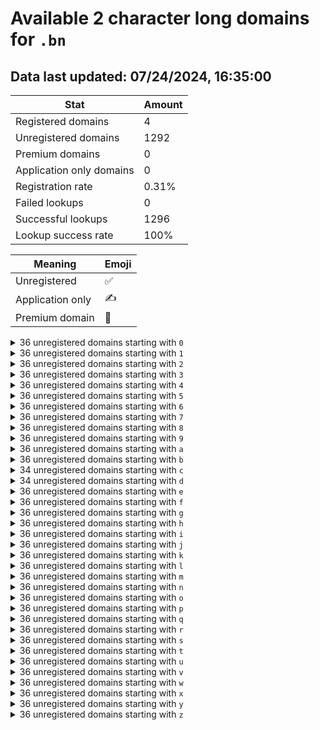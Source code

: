 # Available 2 character long domains for `.bn`

## Data last updated: 07/24/2024, 16:35:00

|Stat|Amount|
|--|--|
|Registered domains|4|
|Unregistered domains|1292|
|Premium domains|0|
|Application only domains|0|
|Registration rate|0.31%|
|Failed lookups|0|
|Successful lookups|1296|
|Lookup success rate|100%|


|Meaning|Emoji|
|--|--|
|Unregistered|:white_check_mark:|
|Application only|:writing_hand:|
|Premium domain|:gem:|

<details>
<summary>36 unregistered domains starting with <bold><code>0</code></bold></summary>

|Type|Domain|
|--|--|
|:white_check_mark:|`00.bn`|
|:white_check_mark:|`01.bn`|
|:white_check_mark:|`02.bn`|
|:white_check_mark:|`03.bn`|
|:white_check_mark:|`04.bn`|
|:white_check_mark:|`05.bn`|
|:white_check_mark:|`06.bn`|
|:white_check_mark:|`07.bn`|
|:white_check_mark:|`08.bn`|
|:white_check_mark:|`09.bn`|
|:white_check_mark:|`0a.bn`|
|:white_check_mark:|`0b.bn`|
|:white_check_mark:|`0c.bn`|
|:white_check_mark:|`0d.bn`|
|:white_check_mark:|`0e.bn`|
|:white_check_mark:|`0f.bn`|
|:white_check_mark:|`0g.bn`|
|:white_check_mark:|`0h.bn`|
|:white_check_mark:|`0i.bn`|
|:white_check_mark:|`0j.bn`|
|:white_check_mark:|`0k.bn`|
|:white_check_mark:|`0l.bn`|
|:white_check_mark:|`0m.bn`|
|:white_check_mark:|`0n.bn`|
|:white_check_mark:|`0o.bn`|
|:white_check_mark:|`0p.bn`|
|:white_check_mark:|`0q.bn`|
|:white_check_mark:|`0r.bn`|
|:white_check_mark:|`0s.bn`|
|:white_check_mark:|`0t.bn`|
|:white_check_mark:|`0u.bn`|
|:white_check_mark:|`0v.bn`|
|:white_check_mark:|`0w.bn`|
|:white_check_mark:|`0x.bn`|
|:white_check_mark:|`0y.bn`|
|:white_check_mark:|`0z.bn`|
</details>
<details>
<summary>36 unregistered domains starting with <bold><code>1</code></bold></summary>

|Type|Domain|
|--|--|
|:white_check_mark:|`10.bn`|
|:white_check_mark:|`11.bn`|
|:white_check_mark:|`12.bn`|
|:white_check_mark:|`13.bn`|
|:white_check_mark:|`14.bn`|
|:white_check_mark:|`15.bn`|
|:white_check_mark:|`16.bn`|
|:white_check_mark:|`17.bn`|
|:white_check_mark:|`18.bn`|
|:white_check_mark:|`19.bn`|
|:white_check_mark:|`1a.bn`|
|:white_check_mark:|`1b.bn`|
|:white_check_mark:|`1c.bn`|
|:white_check_mark:|`1d.bn`|
|:white_check_mark:|`1e.bn`|
|:white_check_mark:|`1f.bn`|
|:white_check_mark:|`1g.bn`|
|:white_check_mark:|`1h.bn`|
|:white_check_mark:|`1i.bn`|
|:white_check_mark:|`1j.bn`|
|:white_check_mark:|`1k.bn`|
|:white_check_mark:|`1l.bn`|
|:white_check_mark:|`1m.bn`|
|:white_check_mark:|`1n.bn`|
|:white_check_mark:|`1o.bn`|
|:white_check_mark:|`1p.bn`|
|:white_check_mark:|`1q.bn`|
|:white_check_mark:|`1r.bn`|
|:white_check_mark:|`1s.bn`|
|:white_check_mark:|`1t.bn`|
|:white_check_mark:|`1u.bn`|
|:white_check_mark:|`1v.bn`|
|:white_check_mark:|`1w.bn`|
|:white_check_mark:|`1x.bn`|
|:white_check_mark:|`1y.bn`|
|:white_check_mark:|`1z.bn`|
</details>
<details>
<summary>36 unregistered domains starting with <bold><code>2</code></bold></summary>

|Type|Domain|
|--|--|
|:white_check_mark:|`20.bn`|
|:white_check_mark:|`21.bn`|
|:white_check_mark:|`22.bn`|
|:white_check_mark:|`23.bn`|
|:white_check_mark:|`24.bn`|
|:white_check_mark:|`25.bn`|
|:white_check_mark:|`26.bn`|
|:white_check_mark:|`27.bn`|
|:white_check_mark:|`28.bn`|
|:white_check_mark:|`29.bn`|
|:white_check_mark:|`2a.bn`|
|:white_check_mark:|`2b.bn`|
|:white_check_mark:|`2c.bn`|
|:white_check_mark:|`2d.bn`|
|:white_check_mark:|`2e.bn`|
|:white_check_mark:|`2f.bn`|
|:white_check_mark:|`2g.bn`|
|:white_check_mark:|`2h.bn`|
|:white_check_mark:|`2i.bn`|
|:white_check_mark:|`2j.bn`|
|:white_check_mark:|`2k.bn`|
|:white_check_mark:|`2l.bn`|
|:white_check_mark:|`2m.bn`|
|:white_check_mark:|`2n.bn`|
|:white_check_mark:|`2o.bn`|
|:white_check_mark:|`2p.bn`|
|:white_check_mark:|`2q.bn`|
|:white_check_mark:|`2r.bn`|
|:white_check_mark:|`2s.bn`|
|:white_check_mark:|`2t.bn`|
|:white_check_mark:|`2u.bn`|
|:white_check_mark:|`2v.bn`|
|:white_check_mark:|`2w.bn`|
|:white_check_mark:|`2x.bn`|
|:white_check_mark:|`2y.bn`|
|:white_check_mark:|`2z.bn`|
</details>
<details>
<summary>36 unregistered domains starting with <bold><code>3</code></bold></summary>

|Type|Domain|
|--|--|
|:white_check_mark:|`30.bn`|
|:white_check_mark:|`31.bn`|
|:white_check_mark:|`32.bn`|
|:white_check_mark:|`33.bn`|
|:white_check_mark:|`34.bn`|
|:white_check_mark:|`35.bn`|
|:white_check_mark:|`36.bn`|
|:white_check_mark:|`37.bn`|
|:white_check_mark:|`38.bn`|
|:white_check_mark:|`39.bn`|
|:white_check_mark:|`3a.bn`|
|:white_check_mark:|`3b.bn`|
|:white_check_mark:|`3c.bn`|
|:white_check_mark:|`3d.bn`|
|:white_check_mark:|`3e.bn`|
|:white_check_mark:|`3f.bn`|
|:white_check_mark:|`3g.bn`|
|:white_check_mark:|`3h.bn`|
|:white_check_mark:|`3i.bn`|
|:white_check_mark:|`3j.bn`|
|:white_check_mark:|`3k.bn`|
|:white_check_mark:|`3l.bn`|
|:white_check_mark:|`3m.bn`|
|:white_check_mark:|`3n.bn`|
|:white_check_mark:|`3o.bn`|
|:white_check_mark:|`3p.bn`|
|:white_check_mark:|`3q.bn`|
|:white_check_mark:|`3r.bn`|
|:white_check_mark:|`3s.bn`|
|:white_check_mark:|`3t.bn`|
|:white_check_mark:|`3u.bn`|
|:white_check_mark:|`3v.bn`|
|:white_check_mark:|`3w.bn`|
|:white_check_mark:|`3x.bn`|
|:white_check_mark:|`3y.bn`|
|:white_check_mark:|`3z.bn`|
</details>
<details>
<summary>36 unregistered domains starting with <bold><code>4</code></bold></summary>

|Type|Domain|
|--|--|
|:white_check_mark:|`40.bn`|
|:white_check_mark:|`41.bn`|
|:white_check_mark:|`42.bn`|
|:white_check_mark:|`43.bn`|
|:white_check_mark:|`44.bn`|
|:white_check_mark:|`45.bn`|
|:white_check_mark:|`46.bn`|
|:white_check_mark:|`47.bn`|
|:white_check_mark:|`48.bn`|
|:white_check_mark:|`49.bn`|
|:white_check_mark:|`4a.bn`|
|:white_check_mark:|`4b.bn`|
|:white_check_mark:|`4c.bn`|
|:white_check_mark:|`4d.bn`|
|:white_check_mark:|`4e.bn`|
|:white_check_mark:|`4f.bn`|
|:white_check_mark:|`4g.bn`|
|:white_check_mark:|`4h.bn`|
|:white_check_mark:|`4i.bn`|
|:white_check_mark:|`4j.bn`|
|:white_check_mark:|`4k.bn`|
|:white_check_mark:|`4l.bn`|
|:white_check_mark:|`4m.bn`|
|:white_check_mark:|`4n.bn`|
|:white_check_mark:|`4o.bn`|
|:white_check_mark:|`4p.bn`|
|:white_check_mark:|`4q.bn`|
|:white_check_mark:|`4r.bn`|
|:white_check_mark:|`4s.bn`|
|:white_check_mark:|`4t.bn`|
|:white_check_mark:|`4u.bn`|
|:white_check_mark:|`4v.bn`|
|:white_check_mark:|`4w.bn`|
|:white_check_mark:|`4x.bn`|
|:white_check_mark:|`4y.bn`|
|:white_check_mark:|`4z.bn`|
</details>
<details>
<summary>36 unregistered domains starting with <bold><code>5</code></bold></summary>

|Type|Domain|
|--|--|
|:white_check_mark:|`50.bn`|
|:white_check_mark:|`51.bn`|
|:white_check_mark:|`52.bn`|
|:white_check_mark:|`53.bn`|
|:white_check_mark:|`54.bn`|
|:white_check_mark:|`55.bn`|
|:white_check_mark:|`56.bn`|
|:white_check_mark:|`57.bn`|
|:white_check_mark:|`58.bn`|
|:white_check_mark:|`59.bn`|
|:white_check_mark:|`5a.bn`|
|:white_check_mark:|`5b.bn`|
|:white_check_mark:|`5c.bn`|
|:white_check_mark:|`5d.bn`|
|:white_check_mark:|`5e.bn`|
|:white_check_mark:|`5f.bn`|
|:white_check_mark:|`5g.bn`|
|:white_check_mark:|`5h.bn`|
|:white_check_mark:|`5i.bn`|
|:white_check_mark:|`5j.bn`|
|:white_check_mark:|`5k.bn`|
|:white_check_mark:|`5l.bn`|
|:white_check_mark:|`5m.bn`|
|:white_check_mark:|`5n.bn`|
|:white_check_mark:|`5o.bn`|
|:white_check_mark:|`5p.bn`|
|:white_check_mark:|`5q.bn`|
|:white_check_mark:|`5r.bn`|
|:white_check_mark:|`5s.bn`|
|:white_check_mark:|`5t.bn`|
|:white_check_mark:|`5u.bn`|
|:white_check_mark:|`5v.bn`|
|:white_check_mark:|`5w.bn`|
|:white_check_mark:|`5x.bn`|
|:white_check_mark:|`5y.bn`|
|:white_check_mark:|`5z.bn`|
</details>
<details>
<summary>36 unregistered domains starting with <bold><code>6</code></bold></summary>

|Type|Domain|
|--|--|
|:white_check_mark:|`60.bn`|
|:white_check_mark:|`61.bn`|
|:white_check_mark:|`62.bn`|
|:white_check_mark:|`63.bn`|
|:white_check_mark:|`64.bn`|
|:white_check_mark:|`65.bn`|
|:white_check_mark:|`66.bn`|
|:white_check_mark:|`67.bn`|
|:white_check_mark:|`68.bn`|
|:white_check_mark:|`69.bn`|
|:white_check_mark:|`6a.bn`|
|:white_check_mark:|`6b.bn`|
|:white_check_mark:|`6c.bn`|
|:white_check_mark:|`6d.bn`|
|:white_check_mark:|`6e.bn`|
|:white_check_mark:|`6f.bn`|
|:white_check_mark:|`6g.bn`|
|:white_check_mark:|`6h.bn`|
|:white_check_mark:|`6i.bn`|
|:white_check_mark:|`6j.bn`|
|:white_check_mark:|`6k.bn`|
|:white_check_mark:|`6l.bn`|
|:white_check_mark:|`6m.bn`|
|:white_check_mark:|`6n.bn`|
|:white_check_mark:|`6o.bn`|
|:white_check_mark:|`6p.bn`|
|:white_check_mark:|`6q.bn`|
|:white_check_mark:|`6r.bn`|
|:white_check_mark:|`6s.bn`|
|:white_check_mark:|`6t.bn`|
|:white_check_mark:|`6u.bn`|
|:white_check_mark:|`6v.bn`|
|:white_check_mark:|`6w.bn`|
|:white_check_mark:|`6x.bn`|
|:white_check_mark:|`6y.bn`|
|:white_check_mark:|`6z.bn`|
</details>
<details>
<summary>36 unregistered domains starting with <bold><code>7</code></bold></summary>

|Type|Domain|
|--|--|
|:white_check_mark:|`70.bn`|
|:white_check_mark:|`71.bn`|
|:white_check_mark:|`72.bn`|
|:white_check_mark:|`73.bn`|
|:white_check_mark:|`74.bn`|
|:white_check_mark:|`75.bn`|
|:white_check_mark:|`76.bn`|
|:white_check_mark:|`77.bn`|
|:white_check_mark:|`78.bn`|
|:white_check_mark:|`79.bn`|
|:white_check_mark:|`7a.bn`|
|:white_check_mark:|`7b.bn`|
|:white_check_mark:|`7c.bn`|
|:white_check_mark:|`7d.bn`|
|:white_check_mark:|`7e.bn`|
|:white_check_mark:|`7f.bn`|
|:white_check_mark:|`7g.bn`|
|:white_check_mark:|`7h.bn`|
|:white_check_mark:|`7i.bn`|
|:white_check_mark:|`7j.bn`|
|:white_check_mark:|`7k.bn`|
|:white_check_mark:|`7l.bn`|
|:white_check_mark:|`7m.bn`|
|:white_check_mark:|`7n.bn`|
|:white_check_mark:|`7o.bn`|
|:white_check_mark:|`7p.bn`|
|:white_check_mark:|`7q.bn`|
|:white_check_mark:|`7r.bn`|
|:white_check_mark:|`7s.bn`|
|:white_check_mark:|`7t.bn`|
|:white_check_mark:|`7u.bn`|
|:white_check_mark:|`7v.bn`|
|:white_check_mark:|`7w.bn`|
|:white_check_mark:|`7x.bn`|
|:white_check_mark:|`7y.bn`|
|:white_check_mark:|`7z.bn`|
</details>
<details>
<summary>36 unregistered domains starting with <bold><code>8</code></bold></summary>

|Type|Domain|
|--|--|
|:white_check_mark:|`80.bn`|
|:white_check_mark:|`81.bn`|
|:white_check_mark:|`82.bn`|
|:white_check_mark:|`83.bn`|
|:white_check_mark:|`84.bn`|
|:white_check_mark:|`85.bn`|
|:white_check_mark:|`86.bn`|
|:white_check_mark:|`87.bn`|
|:white_check_mark:|`88.bn`|
|:white_check_mark:|`89.bn`|
|:white_check_mark:|`8a.bn`|
|:white_check_mark:|`8b.bn`|
|:white_check_mark:|`8c.bn`|
|:white_check_mark:|`8d.bn`|
|:white_check_mark:|`8e.bn`|
|:white_check_mark:|`8f.bn`|
|:white_check_mark:|`8g.bn`|
|:white_check_mark:|`8h.bn`|
|:white_check_mark:|`8i.bn`|
|:white_check_mark:|`8j.bn`|
|:white_check_mark:|`8k.bn`|
|:white_check_mark:|`8l.bn`|
|:white_check_mark:|`8m.bn`|
|:white_check_mark:|`8n.bn`|
|:white_check_mark:|`8o.bn`|
|:white_check_mark:|`8p.bn`|
|:white_check_mark:|`8q.bn`|
|:white_check_mark:|`8r.bn`|
|:white_check_mark:|`8s.bn`|
|:white_check_mark:|`8t.bn`|
|:white_check_mark:|`8u.bn`|
|:white_check_mark:|`8v.bn`|
|:white_check_mark:|`8w.bn`|
|:white_check_mark:|`8x.bn`|
|:white_check_mark:|`8y.bn`|
|:white_check_mark:|`8z.bn`|
</details>
<details>
<summary>36 unregistered domains starting with <bold><code>9</code></bold></summary>

|Type|Domain|
|--|--|
|:white_check_mark:|`90.bn`|
|:white_check_mark:|`91.bn`|
|:white_check_mark:|`92.bn`|
|:white_check_mark:|`93.bn`|
|:white_check_mark:|`94.bn`|
|:white_check_mark:|`95.bn`|
|:white_check_mark:|`96.bn`|
|:white_check_mark:|`97.bn`|
|:white_check_mark:|`98.bn`|
|:white_check_mark:|`99.bn`|
|:white_check_mark:|`9a.bn`|
|:white_check_mark:|`9b.bn`|
|:white_check_mark:|`9c.bn`|
|:white_check_mark:|`9d.bn`|
|:white_check_mark:|`9e.bn`|
|:white_check_mark:|`9f.bn`|
|:white_check_mark:|`9g.bn`|
|:white_check_mark:|`9h.bn`|
|:white_check_mark:|`9i.bn`|
|:white_check_mark:|`9j.bn`|
|:white_check_mark:|`9k.bn`|
|:white_check_mark:|`9l.bn`|
|:white_check_mark:|`9m.bn`|
|:white_check_mark:|`9n.bn`|
|:white_check_mark:|`9o.bn`|
|:white_check_mark:|`9p.bn`|
|:white_check_mark:|`9q.bn`|
|:white_check_mark:|`9r.bn`|
|:white_check_mark:|`9s.bn`|
|:white_check_mark:|`9t.bn`|
|:white_check_mark:|`9u.bn`|
|:white_check_mark:|`9v.bn`|
|:white_check_mark:|`9w.bn`|
|:white_check_mark:|`9x.bn`|
|:white_check_mark:|`9y.bn`|
|:white_check_mark:|`9z.bn`|
</details>
<details>
<summary>36 unregistered domains starting with <bold><code>a</code></bold></summary>

|Type|Domain|
|--|--|
|:white_check_mark:|`a0.bn`|
|:white_check_mark:|`a1.bn`|
|:white_check_mark:|`a2.bn`|
|:white_check_mark:|`a3.bn`|
|:white_check_mark:|`a4.bn`|
|:white_check_mark:|`a5.bn`|
|:white_check_mark:|`a6.bn`|
|:white_check_mark:|`a7.bn`|
|:white_check_mark:|`a8.bn`|
|:white_check_mark:|`a9.bn`|
|:white_check_mark:|`aa.bn`|
|:white_check_mark:|`ab.bn`|
|:white_check_mark:|`ac.bn`|
|:white_check_mark:|`ad.bn`|
|:white_check_mark:|`ae.bn`|
|:white_check_mark:|`af.bn`|
|:white_check_mark:|`ag.bn`|
|:white_check_mark:|`ah.bn`|
|:white_check_mark:|`ai.bn`|
|:white_check_mark:|`aj.bn`|
|:white_check_mark:|`ak.bn`|
|:white_check_mark:|`al.bn`|
|:white_check_mark:|`am.bn`|
|:white_check_mark:|`an.bn`|
|:white_check_mark:|`ao.bn`|
|:white_check_mark:|`ap.bn`|
|:white_check_mark:|`aq.bn`|
|:white_check_mark:|`ar.bn`|
|:white_check_mark:|`as.bn`|
|:white_check_mark:|`at.bn`|
|:white_check_mark:|`au.bn`|
|:white_check_mark:|`av.bn`|
|:white_check_mark:|`aw.bn`|
|:white_check_mark:|`ax.bn`|
|:white_check_mark:|`ay.bn`|
|:white_check_mark:|`az.bn`|
</details>
<details>
<summary>36 unregistered domains starting with <bold><code>b</code></bold></summary>

|Type|Domain|
|--|--|
|:white_check_mark:|`b0.bn`|
|:white_check_mark:|`b1.bn`|
|:white_check_mark:|`b2.bn`|
|:white_check_mark:|`b3.bn`|
|:white_check_mark:|`b4.bn`|
|:white_check_mark:|`b5.bn`|
|:white_check_mark:|`b6.bn`|
|:white_check_mark:|`b7.bn`|
|:white_check_mark:|`b8.bn`|
|:white_check_mark:|`b9.bn`|
|:white_check_mark:|`ba.bn`|
|:white_check_mark:|`bb.bn`|
|:white_check_mark:|`bc.bn`|
|:white_check_mark:|`bd.bn`|
|:white_check_mark:|`be.bn`|
|:white_check_mark:|`bf.bn`|
|:white_check_mark:|`bg.bn`|
|:white_check_mark:|`bh.bn`|
|:white_check_mark:|`bi.bn`|
|:white_check_mark:|`bj.bn`|
|:white_check_mark:|`bk.bn`|
|:white_check_mark:|`bl.bn`|
|:white_check_mark:|`bm.bn`|
|:white_check_mark:|`bn.bn`|
|:white_check_mark:|`bo.bn`|
|:white_check_mark:|`bp.bn`|
|:white_check_mark:|`bq.bn`|
|:white_check_mark:|`br.bn`|
|:white_check_mark:|`bs.bn`|
|:white_check_mark:|`bt.bn`|
|:white_check_mark:|`bu.bn`|
|:white_check_mark:|`bv.bn`|
|:white_check_mark:|`bw.bn`|
|:white_check_mark:|`bx.bn`|
|:white_check_mark:|`by.bn`|
|:white_check_mark:|`bz.bn`|
</details>
<details>
<summary>34 unregistered domains starting with <bold><code>c</code></bold></summary>

|Type|Domain|
|--|--|
|:white_check_mark:|`c0.bn`|
|:white_check_mark:|`c1.bn`|
|:white_check_mark:|`c2.bn`|
|:white_check_mark:|`c3.bn`|
|:white_check_mark:|`c4.bn`|
|:white_check_mark:|`c5.bn`|
|:white_check_mark:|`c6.bn`|
|:white_check_mark:|`c7.bn`|
|:white_check_mark:|`c8.bn`|
|:white_check_mark:|`c9.bn`|
|:white_check_mark:|`ca.bn`|
|:white_check_mark:|`cb.bn`|
|:white_check_mark:|`cc.bn`|
|:white_check_mark:|`cd.bn`|
|:white_check_mark:|`ce.bn`|
|:white_check_mark:|`cf.bn`|
|:white_check_mark:|`cg.bn`|
|:white_check_mark:|`ch.bn`|
|:white_check_mark:|`ci.bn`|
|:white_check_mark:|`cj.bn`|
|:white_check_mark:|`ck.bn`|
|:white_check_mark:|`cl.bn`|
|:white_check_mark:|`cm.bn`|
|:white_check_mark:|`cn.bn`|
|:white_check_mark:|`cp.bn`|
|:white_check_mark:|`cq.bn`|
|:white_check_mark:|`cs.bn`|
|:white_check_mark:|`ct.bn`|
|:white_check_mark:|`cu.bn`|
|:white_check_mark:|`cv.bn`|
|:white_check_mark:|`cw.bn`|
|:white_check_mark:|`cx.bn`|
|:white_check_mark:|`cy.bn`|
|:white_check_mark:|`cz.bn`|
</details>
<details>
<summary>34 unregistered domains starting with <bold><code>d</code></bold></summary>

|Type|Domain|
|--|--|
|:white_check_mark:|`d0.bn`|
|:white_check_mark:|`d1.bn`|
|:white_check_mark:|`d2.bn`|
|:white_check_mark:|`d3.bn`|
|:white_check_mark:|`d4.bn`|
|:white_check_mark:|`d5.bn`|
|:white_check_mark:|`d6.bn`|
|:white_check_mark:|`d7.bn`|
|:white_check_mark:|`d8.bn`|
|:white_check_mark:|`d9.bn`|
|:white_check_mark:|`da.bn`|
|:white_check_mark:|`dc.bn`|
|:white_check_mark:|`dd.bn`|
|:white_check_mark:|`de.bn`|
|:white_check_mark:|`df.bn`|
|:white_check_mark:|`dg.bn`|
|:white_check_mark:|`dh.bn`|
|:white_check_mark:|`di.bn`|
|:white_check_mark:|`dj.bn`|
|:white_check_mark:|`dk.bn`|
|:white_check_mark:|`dl.bn`|
|:white_check_mark:|`dm.bn`|
|:white_check_mark:|`dn.bn`|
|:white_check_mark:|`do.bn`|
|:white_check_mark:|`dp.bn`|
|:white_check_mark:|`dq.bn`|
|:white_check_mark:|`dr.bn`|
|:white_check_mark:|`ds.bn`|
|:white_check_mark:|`dt.bn`|
|:white_check_mark:|`du.bn`|
|:white_check_mark:|`dv.bn`|
|:white_check_mark:|`dw.bn`|
|:white_check_mark:|`dy.bn`|
|:white_check_mark:|`dz.bn`|
</details>
<details>
<summary>36 unregistered domains starting with <bold><code>e</code></bold></summary>

|Type|Domain|
|--|--|
|:white_check_mark:|`e0.bn`|
|:white_check_mark:|`e1.bn`|
|:white_check_mark:|`e2.bn`|
|:white_check_mark:|`e3.bn`|
|:white_check_mark:|`e4.bn`|
|:white_check_mark:|`e5.bn`|
|:white_check_mark:|`e6.bn`|
|:white_check_mark:|`e7.bn`|
|:white_check_mark:|`e8.bn`|
|:white_check_mark:|`e9.bn`|
|:white_check_mark:|`ea.bn`|
|:white_check_mark:|`eb.bn`|
|:white_check_mark:|`ec.bn`|
|:white_check_mark:|`ed.bn`|
|:white_check_mark:|`ee.bn`|
|:white_check_mark:|`ef.bn`|
|:white_check_mark:|`eg.bn`|
|:white_check_mark:|`eh.bn`|
|:white_check_mark:|`ei.bn`|
|:white_check_mark:|`ej.bn`|
|:white_check_mark:|`ek.bn`|
|:white_check_mark:|`el.bn`|
|:white_check_mark:|`em.bn`|
|:white_check_mark:|`en.bn`|
|:white_check_mark:|`eo.bn`|
|:white_check_mark:|`ep.bn`|
|:white_check_mark:|`eq.bn`|
|:white_check_mark:|`er.bn`|
|:white_check_mark:|`es.bn`|
|:white_check_mark:|`et.bn`|
|:white_check_mark:|`eu.bn`|
|:white_check_mark:|`ev.bn`|
|:white_check_mark:|`ew.bn`|
|:white_check_mark:|`ex.bn`|
|:white_check_mark:|`ey.bn`|
|:white_check_mark:|`ez.bn`|
</details>
<details>
<summary>36 unregistered domains starting with <bold><code>f</code></bold></summary>

|Type|Domain|
|--|--|
|:white_check_mark:|`f0.bn`|
|:white_check_mark:|`f1.bn`|
|:white_check_mark:|`f2.bn`|
|:white_check_mark:|`f3.bn`|
|:white_check_mark:|`f4.bn`|
|:white_check_mark:|`f5.bn`|
|:white_check_mark:|`f6.bn`|
|:white_check_mark:|`f7.bn`|
|:white_check_mark:|`f8.bn`|
|:white_check_mark:|`f9.bn`|
|:white_check_mark:|`fa.bn`|
|:white_check_mark:|`fb.bn`|
|:white_check_mark:|`fc.bn`|
|:white_check_mark:|`fd.bn`|
|:white_check_mark:|`fe.bn`|
|:white_check_mark:|`ff.bn`|
|:white_check_mark:|`fg.bn`|
|:white_check_mark:|`fh.bn`|
|:white_check_mark:|`fi.bn`|
|:white_check_mark:|`fj.bn`|
|:white_check_mark:|`fk.bn`|
|:white_check_mark:|`fl.bn`|
|:white_check_mark:|`fm.bn`|
|:white_check_mark:|`fn.bn`|
|:white_check_mark:|`fo.bn`|
|:white_check_mark:|`fp.bn`|
|:white_check_mark:|`fq.bn`|
|:white_check_mark:|`fr.bn`|
|:white_check_mark:|`fs.bn`|
|:white_check_mark:|`ft.bn`|
|:white_check_mark:|`fu.bn`|
|:white_check_mark:|`fv.bn`|
|:white_check_mark:|`fw.bn`|
|:white_check_mark:|`fx.bn`|
|:white_check_mark:|`fy.bn`|
|:white_check_mark:|`fz.bn`|
</details>
<details>
<summary>36 unregistered domains starting with <bold><code>g</code></bold></summary>

|Type|Domain|
|--|--|
|:white_check_mark:|`g0.bn`|
|:white_check_mark:|`g1.bn`|
|:white_check_mark:|`g2.bn`|
|:white_check_mark:|`g3.bn`|
|:white_check_mark:|`g4.bn`|
|:white_check_mark:|`g5.bn`|
|:white_check_mark:|`g6.bn`|
|:white_check_mark:|`g7.bn`|
|:white_check_mark:|`g8.bn`|
|:white_check_mark:|`g9.bn`|
|:white_check_mark:|`ga.bn`|
|:white_check_mark:|`gb.bn`|
|:white_check_mark:|`gc.bn`|
|:white_check_mark:|`gd.bn`|
|:white_check_mark:|`ge.bn`|
|:white_check_mark:|`gf.bn`|
|:white_check_mark:|`gg.bn`|
|:white_check_mark:|`gh.bn`|
|:white_check_mark:|`gi.bn`|
|:white_check_mark:|`gj.bn`|
|:white_check_mark:|`gk.bn`|
|:white_check_mark:|`gl.bn`|
|:white_check_mark:|`gm.bn`|
|:white_check_mark:|`gn.bn`|
|:white_check_mark:|`go.bn`|
|:white_check_mark:|`gp.bn`|
|:white_check_mark:|`gq.bn`|
|:white_check_mark:|`gr.bn`|
|:white_check_mark:|`gs.bn`|
|:white_check_mark:|`gt.bn`|
|:white_check_mark:|`gu.bn`|
|:white_check_mark:|`gv.bn`|
|:white_check_mark:|`gw.bn`|
|:white_check_mark:|`gx.bn`|
|:white_check_mark:|`gy.bn`|
|:white_check_mark:|`gz.bn`|
</details>
<details>
<summary>36 unregistered domains starting with <bold><code>h</code></bold></summary>

|Type|Domain|
|--|--|
|:white_check_mark:|`h0.bn`|
|:white_check_mark:|`h1.bn`|
|:white_check_mark:|`h2.bn`|
|:white_check_mark:|`h3.bn`|
|:white_check_mark:|`h4.bn`|
|:white_check_mark:|`h5.bn`|
|:white_check_mark:|`h6.bn`|
|:white_check_mark:|`h7.bn`|
|:white_check_mark:|`h8.bn`|
|:white_check_mark:|`h9.bn`|
|:white_check_mark:|`ha.bn`|
|:white_check_mark:|`hb.bn`|
|:white_check_mark:|`hc.bn`|
|:white_check_mark:|`hd.bn`|
|:white_check_mark:|`he.bn`|
|:white_check_mark:|`hf.bn`|
|:white_check_mark:|`hg.bn`|
|:white_check_mark:|`hh.bn`|
|:white_check_mark:|`hi.bn`|
|:white_check_mark:|`hj.bn`|
|:white_check_mark:|`hk.bn`|
|:white_check_mark:|`hl.bn`|
|:white_check_mark:|`hm.bn`|
|:white_check_mark:|`hn.bn`|
|:white_check_mark:|`ho.bn`|
|:white_check_mark:|`hp.bn`|
|:white_check_mark:|`hq.bn`|
|:white_check_mark:|`hr.bn`|
|:white_check_mark:|`hs.bn`|
|:white_check_mark:|`ht.bn`|
|:white_check_mark:|`hu.bn`|
|:white_check_mark:|`hv.bn`|
|:white_check_mark:|`hw.bn`|
|:white_check_mark:|`hx.bn`|
|:white_check_mark:|`hy.bn`|
|:white_check_mark:|`hz.bn`|
</details>
<details>
<summary>36 unregistered domains starting with <bold><code>i</code></bold></summary>

|Type|Domain|
|--|--|
|:white_check_mark:|`i0.bn`|
|:white_check_mark:|`i1.bn`|
|:white_check_mark:|`i2.bn`|
|:white_check_mark:|`i3.bn`|
|:white_check_mark:|`i4.bn`|
|:white_check_mark:|`i5.bn`|
|:white_check_mark:|`i6.bn`|
|:white_check_mark:|`i7.bn`|
|:white_check_mark:|`i8.bn`|
|:white_check_mark:|`i9.bn`|
|:white_check_mark:|`ia.bn`|
|:white_check_mark:|`ib.bn`|
|:white_check_mark:|`ic.bn`|
|:white_check_mark:|`id.bn`|
|:white_check_mark:|`ie.bn`|
|:white_check_mark:|`if.bn`|
|:white_check_mark:|`ig.bn`|
|:white_check_mark:|`ih.bn`|
|:white_check_mark:|`ii.bn`|
|:white_check_mark:|`ij.bn`|
|:white_check_mark:|`ik.bn`|
|:white_check_mark:|`il.bn`|
|:white_check_mark:|`im.bn`|
|:white_check_mark:|`in.bn`|
|:white_check_mark:|`io.bn`|
|:white_check_mark:|`ip.bn`|
|:white_check_mark:|`iq.bn`|
|:white_check_mark:|`ir.bn`|
|:white_check_mark:|`is.bn`|
|:white_check_mark:|`it.bn`|
|:white_check_mark:|`iu.bn`|
|:white_check_mark:|`iv.bn`|
|:white_check_mark:|`iw.bn`|
|:white_check_mark:|`ix.bn`|
|:white_check_mark:|`iy.bn`|
|:white_check_mark:|`iz.bn`|
</details>
<details>
<summary>36 unregistered domains starting with <bold><code>j</code></bold></summary>

|Type|Domain|
|--|--|
|:white_check_mark:|`j0.bn`|
|:white_check_mark:|`j1.bn`|
|:white_check_mark:|`j2.bn`|
|:white_check_mark:|`j3.bn`|
|:white_check_mark:|`j4.bn`|
|:white_check_mark:|`j5.bn`|
|:white_check_mark:|`j6.bn`|
|:white_check_mark:|`j7.bn`|
|:white_check_mark:|`j8.bn`|
|:white_check_mark:|`j9.bn`|
|:white_check_mark:|`ja.bn`|
|:white_check_mark:|`jb.bn`|
|:white_check_mark:|`jc.bn`|
|:white_check_mark:|`jd.bn`|
|:white_check_mark:|`je.bn`|
|:white_check_mark:|`jf.bn`|
|:white_check_mark:|`jg.bn`|
|:white_check_mark:|`jh.bn`|
|:white_check_mark:|`ji.bn`|
|:white_check_mark:|`jj.bn`|
|:white_check_mark:|`jk.bn`|
|:white_check_mark:|`jl.bn`|
|:white_check_mark:|`jm.bn`|
|:white_check_mark:|`jn.bn`|
|:white_check_mark:|`jo.bn`|
|:white_check_mark:|`jp.bn`|
|:white_check_mark:|`jq.bn`|
|:white_check_mark:|`jr.bn`|
|:white_check_mark:|`js.bn`|
|:white_check_mark:|`jt.bn`|
|:white_check_mark:|`ju.bn`|
|:white_check_mark:|`jv.bn`|
|:white_check_mark:|`jw.bn`|
|:white_check_mark:|`jx.bn`|
|:white_check_mark:|`jy.bn`|
|:white_check_mark:|`jz.bn`|
</details>
<details>
<summary>36 unregistered domains starting with <bold><code>k</code></bold></summary>

|Type|Domain|
|--|--|
|:white_check_mark:|`k0.bn`|
|:white_check_mark:|`k1.bn`|
|:white_check_mark:|`k2.bn`|
|:white_check_mark:|`k3.bn`|
|:white_check_mark:|`k4.bn`|
|:white_check_mark:|`k5.bn`|
|:white_check_mark:|`k6.bn`|
|:white_check_mark:|`k7.bn`|
|:white_check_mark:|`k8.bn`|
|:white_check_mark:|`k9.bn`|
|:white_check_mark:|`ka.bn`|
|:white_check_mark:|`kb.bn`|
|:white_check_mark:|`kc.bn`|
|:white_check_mark:|`kd.bn`|
|:white_check_mark:|`ke.bn`|
|:white_check_mark:|`kf.bn`|
|:white_check_mark:|`kg.bn`|
|:white_check_mark:|`kh.bn`|
|:white_check_mark:|`ki.bn`|
|:white_check_mark:|`kj.bn`|
|:white_check_mark:|`kk.bn`|
|:white_check_mark:|`kl.bn`|
|:white_check_mark:|`km.bn`|
|:white_check_mark:|`kn.bn`|
|:white_check_mark:|`ko.bn`|
|:white_check_mark:|`kp.bn`|
|:white_check_mark:|`kq.bn`|
|:white_check_mark:|`kr.bn`|
|:white_check_mark:|`ks.bn`|
|:white_check_mark:|`kt.bn`|
|:white_check_mark:|`ku.bn`|
|:white_check_mark:|`kv.bn`|
|:white_check_mark:|`kw.bn`|
|:white_check_mark:|`kx.bn`|
|:white_check_mark:|`ky.bn`|
|:white_check_mark:|`kz.bn`|
</details>
<details>
<summary>36 unregistered domains starting with <bold><code>l</code></bold></summary>

|Type|Domain|
|--|--|
|:white_check_mark:|`l0.bn`|
|:white_check_mark:|`l1.bn`|
|:white_check_mark:|`l2.bn`|
|:white_check_mark:|`l3.bn`|
|:white_check_mark:|`l4.bn`|
|:white_check_mark:|`l5.bn`|
|:white_check_mark:|`l6.bn`|
|:white_check_mark:|`l7.bn`|
|:white_check_mark:|`l8.bn`|
|:white_check_mark:|`l9.bn`|
|:white_check_mark:|`la.bn`|
|:white_check_mark:|`lb.bn`|
|:white_check_mark:|`lc.bn`|
|:white_check_mark:|`ld.bn`|
|:white_check_mark:|`le.bn`|
|:white_check_mark:|`lf.bn`|
|:white_check_mark:|`lg.bn`|
|:white_check_mark:|`lh.bn`|
|:white_check_mark:|`li.bn`|
|:white_check_mark:|`lj.bn`|
|:white_check_mark:|`lk.bn`|
|:white_check_mark:|`ll.bn`|
|:white_check_mark:|`lm.bn`|
|:white_check_mark:|`ln.bn`|
|:white_check_mark:|`lo.bn`|
|:white_check_mark:|`lp.bn`|
|:white_check_mark:|`lq.bn`|
|:white_check_mark:|`lr.bn`|
|:white_check_mark:|`ls.bn`|
|:white_check_mark:|`lt.bn`|
|:white_check_mark:|`lu.bn`|
|:white_check_mark:|`lv.bn`|
|:white_check_mark:|`lw.bn`|
|:white_check_mark:|`lx.bn`|
|:white_check_mark:|`ly.bn`|
|:white_check_mark:|`lz.bn`|
</details>
<details>
<summary>36 unregistered domains starting with <bold><code>m</code></bold></summary>

|Type|Domain|
|--|--|
|:white_check_mark:|`m0.bn`|
|:white_check_mark:|`m1.bn`|
|:white_check_mark:|`m2.bn`|
|:white_check_mark:|`m3.bn`|
|:white_check_mark:|`m4.bn`|
|:white_check_mark:|`m5.bn`|
|:white_check_mark:|`m6.bn`|
|:white_check_mark:|`m7.bn`|
|:white_check_mark:|`m8.bn`|
|:white_check_mark:|`m9.bn`|
|:white_check_mark:|`ma.bn`|
|:white_check_mark:|`mb.bn`|
|:white_check_mark:|`mc.bn`|
|:white_check_mark:|`md.bn`|
|:white_check_mark:|`me.bn`|
|:white_check_mark:|`mf.bn`|
|:white_check_mark:|`mg.bn`|
|:white_check_mark:|`mh.bn`|
|:white_check_mark:|`mi.bn`|
|:white_check_mark:|`mj.bn`|
|:white_check_mark:|`mk.bn`|
|:white_check_mark:|`ml.bn`|
|:white_check_mark:|`mm.bn`|
|:white_check_mark:|`mn.bn`|
|:white_check_mark:|`mo.bn`|
|:white_check_mark:|`mp.bn`|
|:white_check_mark:|`mq.bn`|
|:white_check_mark:|`mr.bn`|
|:white_check_mark:|`ms.bn`|
|:white_check_mark:|`mt.bn`|
|:white_check_mark:|`mu.bn`|
|:white_check_mark:|`mv.bn`|
|:white_check_mark:|`mw.bn`|
|:white_check_mark:|`mx.bn`|
|:white_check_mark:|`my.bn`|
|:white_check_mark:|`mz.bn`|
</details>
<details>
<summary>36 unregistered domains starting with <bold><code>n</code></bold></summary>

|Type|Domain|
|--|--|
|:white_check_mark:|`n0.bn`|
|:white_check_mark:|`n1.bn`|
|:white_check_mark:|`n2.bn`|
|:white_check_mark:|`n3.bn`|
|:white_check_mark:|`n4.bn`|
|:white_check_mark:|`n5.bn`|
|:white_check_mark:|`n6.bn`|
|:white_check_mark:|`n7.bn`|
|:white_check_mark:|`n8.bn`|
|:white_check_mark:|`n9.bn`|
|:white_check_mark:|`na.bn`|
|:white_check_mark:|`nb.bn`|
|:white_check_mark:|`nc.bn`|
|:white_check_mark:|`nd.bn`|
|:white_check_mark:|`ne.bn`|
|:white_check_mark:|`nf.bn`|
|:white_check_mark:|`ng.bn`|
|:white_check_mark:|`nh.bn`|
|:white_check_mark:|`ni.bn`|
|:white_check_mark:|`nj.bn`|
|:white_check_mark:|`nk.bn`|
|:white_check_mark:|`nl.bn`|
|:white_check_mark:|`nm.bn`|
|:white_check_mark:|`nn.bn`|
|:white_check_mark:|`no.bn`|
|:white_check_mark:|`np.bn`|
|:white_check_mark:|`nq.bn`|
|:white_check_mark:|`nr.bn`|
|:white_check_mark:|`ns.bn`|
|:white_check_mark:|`nt.bn`|
|:white_check_mark:|`nu.bn`|
|:white_check_mark:|`nv.bn`|
|:white_check_mark:|`nw.bn`|
|:white_check_mark:|`nx.bn`|
|:white_check_mark:|`ny.bn`|
|:white_check_mark:|`nz.bn`|
</details>
<details>
<summary>36 unregistered domains starting with <bold><code>o</code></bold></summary>

|Type|Domain|
|--|--|
|:white_check_mark:|`o0.bn`|
|:white_check_mark:|`o1.bn`|
|:white_check_mark:|`o2.bn`|
|:white_check_mark:|`o3.bn`|
|:white_check_mark:|`o4.bn`|
|:white_check_mark:|`o5.bn`|
|:white_check_mark:|`o6.bn`|
|:white_check_mark:|`o7.bn`|
|:white_check_mark:|`o8.bn`|
|:white_check_mark:|`o9.bn`|
|:white_check_mark:|`oa.bn`|
|:white_check_mark:|`ob.bn`|
|:white_check_mark:|`oc.bn`|
|:white_check_mark:|`od.bn`|
|:white_check_mark:|`oe.bn`|
|:white_check_mark:|`of.bn`|
|:white_check_mark:|`og.bn`|
|:white_check_mark:|`oh.bn`|
|:white_check_mark:|`oi.bn`|
|:white_check_mark:|`oj.bn`|
|:white_check_mark:|`ok.bn`|
|:white_check_mark:|`ol.bn`|
|:white_check_mark:|`om.bn`|
|:white_check_mark:|`on.bn`|
|:white_check_mark:|`oo.bn`|
|:white_check_mark:|`op.bn`|
|:white_check_mark:|`oq.bn`|
|:white_check_mark:|`or.bn`|
|:white_check_mark:|`os.bn`|
|:white_check_mark:|`ot.bn`|
|:white_check_mark:|`ou.bn`|
|:white_check_mark:|`ov.bn`|
|:white_check_mark:|`ow.bn`|
|:white_check_mark:|`ox.bn`|
|:white_check_mark:|`oy.bn`|
|:white_check_mark:|`oz.bn`|
</details>
<details>
<summary>36 unregistered domains starting with <bold><code>p</code></bold></summary>

|Type|Domain|
|--|--|
|:white_check_mark:|`p0.bn`|
|:white_check_mark:|`p1.bn`|
|:white_check_mark:|`p2.bn`|
|:white_check_mark:|`p3.bn`|
|:white_check_mark:|`p4.bn`|
|:white_check_mark:|`p5.bn`|
|:white_check_mark:|`p6.bn`|
|:white_check_mark:|`p7.bn`|
|:white_check_mark:|`p8.bn`|
|:white_check_mark:|`p9.bn`|
|:white_check_mark:|`pa.bn`|
|:white_check_mark:|`pb.bn`|
|:white_check_mark:|`pc.bn`|
|:white_check_mark:|`pd.bn`|
|:white_check_mark:|`pe.bn`|
|:white_check_mark:|`pf.bn`|
|:white_check_mark:|`pg.bn`|
|:white_check_mark:|`ph.bn`|
|:white_check_mark:|`pi.bn`|
|:white_check_mark:|`pj.bn`|
|:white_check_mark:|`pk.bn`|
|:white_check_mark:|`pl.bn`|
|:white_check_mark:|`pm.bn`|
|:white_check_mark:|`pn.bn`|
|:white_check_mark:|`po.bn`|
|:white_check_mark:|`pp.bn`|
|:white_check_mark:|`pq.bn`|
|:white_check_mark:|`pr.bn`|
|:white_check_mark:|`ps.bn`|
|:white_check_mark:|`pt.bn`|
|:white_check_mark:|`pu.bn`|
|:white_check_mark:|`pv.bn`|
|:white_check_mark:|`pw.bn`|
|:white_check_mark:|`px.bn`|
|:white_check_mark:|`py.bn`|
|:white_check_mark:|`pz.bn`|
</details>
<details>
<summary>36 unregistered domains starting with <bold><code>q</code></bold></summary>

|Type|Domain|
|--|--|
|:white_check_mark:|`q0.bn`|
|:white_check_mark:|`q1.bn`|
|:white_check_mark:|`q2.bn`|
|:white_check_mark:|`q3.bn`|
|:white_check_mark:|`q4.bn`|
|:white_check_mark:|`q5.bn`|
|:white_check_mark:|`q6.bn`|
|:white_check_mark:|`q7.bn`|
|:white_check_mark:|`q8.bn`|
|:white_check_mark:|`q9.bn`|
|:white_check_mark:|`qa.bn`|
|:white_check_mark:|`qb.bn`|
|:white_check_mark:|`qc.bn`|
|:white_check_mark:|`qd.bn`|
|:white_check_mark:|`qe.bn`|
|:white_check_mark:|`qf.bn`|
|:white_check_mark:|`qg.bn`|
|:white_check_mark:|`qh.bn`|
|:white_check_mark:|`qi.bn`|
|:white_check_mark:|`qj.bn`|
|:white_check_mark:|`qk.bn`|
|:white_check_mark:|`ql.bn`|
|:white_check_mark:|`qm.bn`|
|:white_check_mark:|`qn.bn`|
|:white_check_mark:|`qo.bn`|
|:white_check_mark:|`qp.bn`|
|:white_check_mark:|`qq.bn`|
|:white_check_mark:|`qr.bn`|
|:white_check_mark:|`qs.bn`|
|:white_check_mark:|`qt.bn`|
|:white_check_mark:|`qu.bn`|
|:white_check_mark:|`qv.bn`|
|:white_check_mark:|`qw.bn`|
|:white_check_mark:|`qx.bn`|
|:white_check_mark:|`qy.bn`|
|:white_check_mark:|`qz.bn`|
</details>
<details>
<summary>36 unregistered domains starting with <bold><code>r</code></bold></summary>

|Type|Domain|
|--|--|
|:white_check_mark:|`r0.bn`|
|:white_check_mark:|`r1.bn`|
|:white_check_mark:|`r2.bn`|
|:white_check_mark:|`r3.bn`|
|:white_check_mark:|`r4.bn`|
|:white_check_mark:|`r5.bn`|
|:white_check_mark:|`r6.bn`|
|:white_check_mark:|`r7.bn`|
|:white_check_mark:|`r8.bn`|
|:white_check_mark:|`r9.bn`|
|:white_check_mark:|`ra.bn`|
|:white_check_mark:|`rb.bn`|
|:white_check_mark:|`rc.bn`|
|:white_check_mark:|`rd.bn`|
|:white_check_mark:|`re.bn`|
|:white_check_mark:|`rf.bn`|
|:white_check_mark:|`rg.bn`|
|:white_check_mark:|`rh.bn`|
|:white_check_mark:|`ri.bn`|
|:white_check_mark:|`rj.bn`|
|:white_check_mark:|`rk.bn`|
|:white_check_mark:|`rl.bn`|
|:white_check_mark:|`rm.bn`|
|:white_check_mark:|`rn.bn`|
|:white_check_mark:|`ro.bn`|
|:white_check_mark:|`rp.bn`|
|:white_check_mark:|`rq.bn`|
|:white_check_mark:|`rr.bn`|
|:white_check_mark:|`rs.bn`|
|:white_check_mark:|`rt.bn`|
|:white_check_mark:|`ru.bn`|
|:white_check_mark:|`rv.bn`|
|:white_check_mark:|`rw.bn`|
|:white_check_mark:|`rx.bn`|
|:white_check_mark:|`ry.bn`|
|:white_check_mark:|`rz.bn`|
</details>
<details>
<summary>36 unregistered domains starting with <bold><code>s</code></bold></summary>

|Type|Domain|
|--|--|
|:white_check_mark:|`s0.bn`|
|:white_check_mark:|`s1.bn`|
|:white_check_mark:|`s2.bn`|
|:white_check_mark:|`s3.bn`|
|:white_check_mark:|`s4.bn`|
|:white_check_mark:|`s5.bn`|
|:white_check_mark:|`s6.bn`|
|:white_check_mark:|`s7.bn`|
|:white_check_mark:|`s8.bn`|
|:white_check_mark:|`s9.bn`|
|:white_check_mark:|`sa.bn`|
|:white_check_mark:|`sb.bn`|
|:white_check_mark:|`sc.bn`|
|:white_check_mark:|`sd.bn`|
|:white_check_mark:|`se.bn`|
|:white_check_mark:|`sf.bn`|
|:white_check_mark:|`sg.bn`|
|:white_check_mark:|`sh.bn`|
|:white_check_mark:|`si.bn`|
|:white_check_mark:|`sj.bn`|
|:white_check_mark:|`sk.bn`|
|:white_check_mark:|`sl.bn`|
|:white_check_mark:|`sm.bn`|
|:white_check_mark:|`sn.bn`|
|:white_check_mark:|`so.bn`|
|:white_check_mark:|`sp.bn`|
|:white_check_mark:|`sq.bn`|
|:white_check_mark:|`sr.bn`|
|:white_check_mark:|`ss.bn`|
|:white_check_mark:|`st.bn`|
|:white_check_mark:|`su.bn`|
|:white_check_mark:|`sv.bn`|
|:white_check_mark:|`sw.bn`|
|:white_check_mark:|`sx.bn`|
|:white_check_mark:|`sy.bn`|
|:white_check_mark:|`sz.bn`|
</details>
<details>
<summary>36 unregistered domains starting with <bold><code>t</code></bold></summary>

|Type|Domain|
|--|--|
|:white_check_mark:|`t0.bn`|
|:white_check_mark:|`t1.bn`|
|:white_check_mark:|`t2.bn`|
|:white_check_mark:|`t3.bn`|
|:white_check_mark:|`t4.bn`|
|:white_check_mark:|`t5.bn`|
|:white_check_mark:|`t6.bn`|
|:white_check_mark:|`t7.bn`|
|:white_check_mark:|`t8.bn`|
|:white_check_mark:|`t9.bn`|
|:white_check_mark:|`ta.bn`|
|:white_check_mark:|`tb.bn`|
|:white_check_mark:|`tc.bn`|
|:white_check_mark:|`td.bn`|
|:white_check_mark:|`te.bn`|
|:white_check_mark:|`tf.bn`|
|:white_check_mark:|`tg.bn`|
|:white_check_mark:|`th.bn`|
|:white_check_mark:|`ti.bn`|
|:white_check_mark:|`tj.bn`|
|:white_check_mark:|`tk.bn`|
|:white_check_mark:|`tl.bn`|
|:white_check_mark:|`tm.bn`|
|:white_check_mark:|`tn.bn`|
|:white_check_mark:|`to.bn`|
|:white_check_mark:|`tp.bn`|
|:white_check_mark:|`tq.bn`|
|:white_check_mark:|`tr.bn`|
|:white_check_mark:|`ts.bn`|
|:white_check_mark:|`tt.bn`|
|:white_check_mark:|`tu.bn`|
|:white_check_mark:|`tv.bn`|
|:white_check_mark:|`tw.bn`|
|:white_check_mark:|`tx.bn`|
|:white_check_mark:|`ty.bn`|
|:white_check_mark:|`tz.bn`|
</details>
<details>
<summary>36 unregistered domains starting with <bold><code>u</code></bold></summary>

|Type|Domain|
|--|--|
|:white_check_mark:|`u0.bn`|
|:white_check_mark:|`u1.bn`|
|:white_check_mark:|`u2.bn`|
|:white_check_mark:|`u3.bn`|
|:white_check_mark:|`u4.bn`|
|:white_check_mark:|`u5.bn`|
|:white_check_mark:|`u6.bn`|
|:white_check_mark:|`u7.bn`|
|:white_check_mark:|`u8.bn`|
|:white_check_mark:|`u9.bn`|
|:white_check_mark:|`ua.bn`|
|:white_check_mark:|`ub.bn`|
|:white_check_mark:|`uc.bn`|
|:white_check_mark:|`ud.bn`|
|:white_check_mark:|`ue.bn`|
|:white_check_mark:|`uf.bn`|
|:white_check_mark:|`ug.bn`|
|:white_check_mark:|`uh.bn`|
|:white_check_mark:|`ui.bn`|
|:white_check_mark:|`uj.bn`|
|:white_check_mark:|`uk.bn`|
|:white_check_mark:|`ul.bn`|
|:white_check_mark:|`um.bn`|
|:white_check_mark:|`un.bn`|
|:white_check_mark:|`uo.bn`|
|:white_check_mark:|`up.bn`|
|:white_check_mark:|`uq.bn`|
|:white_check_mark:|`ur.bn`|
|:white_check_mark:|`us.bn`|
|:white_check_mark:|`ut.bn`|
|:white_check_mark:|`uu.bn`|
|:white_check_mark:|`uv.bn`|
|:white_check_mark:|`uw.bn`|
|:white_check_mark:|`ux.bn`|
|:white_check_mark:|`uy.bn`|
|:white_check_mark:|`uz.bn`|
</details>
<details>
<summary>36 unregistered domains starting with <bold><code>v</code></bold></summary>

|Type|Domain|
|--|--|
|:white_check_mark:|`v0.bn`|
|:white_check_mark:|`v1.bn`|
|:white_check_mark:|`v2.bn`|
|:white_check_mark:|`v3.bn`|
|:white_check_mark:|`v4.bn`|
|:white_check_mark:|`v5.bn`|
|:white_check_mark:|`v6.bn`|
|:white_check_mark:|`v7.bn`|
|:white_check_mark:|`v8.bn`|
|:white_check_mark:|`v9.bn`|
|:white_check_mark:|`va.bn`|
|:white_check_mark:|`vb.bn`|
|:white_check_mark:|`vc.bn`|
|:white_check_mark:|`vd.bn`|
|:white_check_mark:|`ve.bn`|
|:white_check_mark:|`vf.bn`|
|:white_check_mark:|`vg.bn`|
|:white_check_mark:|`vh.bn`|
|:white_check_mark:|`vi.bn`|
|:white_check_mark:|`vj.bn`|
|:white_check_mark:|`vk.bn`|
|:white_check_mark:|`vl.bn`|
|:white_check_mark:|`vm.bn`|
|:white_check_mark:|`vn.bn`|
|:white_check_mark:|`vo.bn`|
|:white_check_mark:|`vp.bn`|
|:white_check_mark:|`vq.bn`|
|:white_check_mark:|`vr.bn`|
|:white_check_mark:|`vs.bn`|
|:white_check_mark:|`vt.bn`|
|:white_check_mark:|`vu.bn`|
|:white_check_mark:|`vv.bn`|
|:white_check_mark:|`vw.bn`|
|:white_check_mark:|`vx.bn`|
|:white_check_mark:|`vy.bn`|
|:white_check_mark:|`vz.bn`|
</details>
<details>
<summary>36 unregistered domains starting with <bold><code>w</code></bold></summary>

|Type|Domain|
|--|--|
|:white_check_mark:|`w0.bn`|
|:white_check_mark:|`w1.bn`|
|:white_check_mark:|`w2.bn`|
|:white_check_mark:|`w3.bn`|
|:white_check_mark:|`w4.bn`|
|:white_check_mark:|`w5.bn`|
|:white_check_mark:|`w6.bn`|
|:white_check_mark:|`w7.bn`|
|:white_check_mark:|`w8.bn`|
|:white_check_mark:|`w9.bn`|
|:white_check_mark:|`wa.bn`|
|:white_check_mark:|`wb.bn`|
|:white_check_mark:|`wc.bn`|
|:white_check_mark:|`wd.bn`|
|:white_check_mark:|`we.bn`|
|:white_check_mark:|`wf.bn`|
|:white_check_mark:|`wg.bn`|
|:white_check_mark:|`wh.bn`|
|:white_check_mark:|`wi.bn`|
|:white_check_mark:|`wj.bn`|
|:white_check_mark:|`wk.bn`|
|:white_check_mark:|`wl.bn`|
|:white_check_mark:|`wm.bn`|
|:white_check_mark:|`wn.bn`|
|:white_check_mark:|`wo.bn`|
|:white_check_mark:|`wp.bn`|
|:white_check_mark:|`wq.bn`|
|:white_check_mark:|`wr.bn`|
|:white_check_mark:|`ws.bn`|
|:white_check_mark:|`wt.bn`|
|:white_check_mark:|`wu.bn`|
|:white_check_mark:|`wv.bn`|
|:white_check_mark:|`ww.bn`|
|:white_check_mark:|`wx.bn`|
|:white_check_mark:|`wy.bn`|
|:white_check_mark:|`wz.bn`|
</details>
<details>
<summary>36 unregistered domains starting with <bold><code>x</code></bold></summary>

|Type|Domain|
|--|--|
|:white_check_mark:|`x0.bn`|
|:white_check_mark:|`x1.bn`|
|:white_check_mark:|`x2.bn`|
|:white_check_mark:|`x3.bn`|
|:white_check_mark:|`x4.bn`|
|:white_check_mark:|`x5.bn`|
|:white_check_mark:|`x6.bn`|
|:white_check_mark:|`x7.bn`|
|:white_check_mark:|`x8.bn`|
|:white_check_mark:|`x9.bn`|
|:white_check_mark:|`xa.bn`|
|:white_check_mark:|`xb.bn`|
|:white_check_mark:|`xc.bn`|
|:white_check_mark:|`xd.bn`|
|:white_check_mark:|`xe.bn`|
|:white_check_mark:|`xf.bn`|
|:white_check_mark:|`xg.bn`|
|:white_check_mark:|`xh.bn`|
|:white_check_mark:|`xi.bn`|
|:white_check_mark:|`xj.bn`|
|:white_check_mark:|`xk.bn`|
|:white_check_mark:|`xl.bn`|
|:white_check_mark:|`xm.bn`|
|:white_check_mark:|`xn.bn`|
|:white_check_mark:|`xo.bn`|
|:white_check_mark:|`xp.bn`|
|:white_check_mark:|`xq.bn`|
|:white_check_mark:|`xr.bn`|
|:white_check_mark:|`xs.bn`|
|:white_check_mark:|`xt.bn`|
|:white_check_mark:|`xu.bn`|
|:white_check_mark:|`xv.bn`|
|:white_check_mark:|`xw.bn`|
|:white_check_mark:|`xx.bn`|
|:white_check_mark:|`xy.bn`|
|:white_check_mark:|`xz.bn`|
</details>
<details>
<summary>36 unregistered domains starting with <bold><code>y</code></bold></summary>

|Type|Domain|
|--|--|
|:white_check_mark:|`y0.bn`|
|:white_check_mark:|`y1.bn`|
|:white_check_mark:|`y2.bn`|
|:white_check_mark:|`y3.bn`|
|:white_check_mark:|`y4.bn`|
|:white_check_mark:|`y5.bn`|
|:white_check_mark:|`y6.bn`|
|:white_check_mark:|`y7.bn`|
|:white_check_mark:|`y8.bn`|
|:white_check_mark:|`y9.bn`|
|:white_check_mark:|`ya.bn`|
|:white_check_mark:|`yb.bn`|
|:white_check_mark:|`yc.bn`|
|:white_check_mark:|`yd.bn`|
|:white_check_mark:|`ye.bn`|
|:white_check_mark:|`yf.bn`|
|:white_check_mark:|`yg.bn`|
|:white_check_mark:|`yh.bn`|
|:white_check_mark:|`yi.bn`|
|:white_check_mark:|`yj.bn`|
|:white_check_mark:|`yk.bn`|
|:white_check_mark:|`yl.bn`|
|:white_check_mark:|`ym.bn`|
|:white_check_mark:|`yn.bn`|
|:white_check_mark:|`yo.bn`|
|:white_check_mark:|`yp.bn`|
|:white_check_mark:|`yq.bn`|
|:white_check_mark:|`yr.bn`|
|:white_check_mark:|`ys.bn`|
|:white_check_mark:|`yt.bn`|
|:white_check_mark:|`yu.bn`|
|:white_check_mark:|`yv.bn`|
|:white_check_mark:|`yw.bn`|
|:white_check_mark:|`yx.bn`|
|:white_check_mark:|`yy.bn`|
|:white_check_mark:|`yz.bn`|
</details>
<details>
<summary>36 unregistered domains starting with <bold><code>z</code></bold></summary>

|Type|Domain|
|--|--|
|:white_check_mark:|`z0.bn`|
|:white_check_mark:|`z1.bn`|
|:white_check_mark:|`z2.bn`|
|:white_check_mark:|`z3.bn`|
|:white_check_mark:|`z4.bn`|
|:white_check_mark:|`z5.bn`|
|:white_check_mark:|`z6.bn`|
|:white_check_mark:|`z7.bn`|
|:white_check_mark:|`z8.bn`|
|:white_check_mark:|`z9.bn`|
|:white_check_mark:|`za.bn`|
|:white_check_mark:|`zb.bn`|
|:white_check_mark:|`zc.bn`|
|:white_check_mark:|`zd.bn`|
|:white_check_mark:|`ze.bn`|
|:white_check_mark:|`zf.bn`|
|:white_check_mark:|`zg.bn`|
|:white_check_mark:|`zh.bn`|
|:white_check_mark:|`zi.bn`|
|:white_check_mark:|`zj.bn`|
|:white_check_mark:|`zk.bn`|
|:white_check_mark:|`zl.bn`|
|:white_check_mark:|`zm.bn`|
|:white_check_mark:|`zn.bn`|
|:white_check_mark:|`zo.bn`|
|:white_check_mark:|`zp.bn`|
|:white_check_mark:|`zq.bn`|
|:white_check_mark:|`zr.bn`|
|:white_check_mark:|`zs.bn`|
|:white_check_mark:|`zt.bn`|
|:white_check_mark:|`zu.bn`|
|:white_check_mark:|`zv.bn`|
|:white_check_mark:|`zw.bn`|
|:white_check_mark:|`zx.bn`|
|:white_check_mark:|`zy.bn`|
|:white_check_mark:|`zz.bn`|
</details>